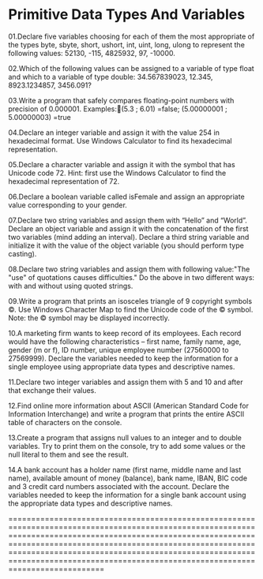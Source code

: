 Primitive Data Types And Variables
=========================================================================================================================================================================================================================================================================================================================================================

01.Declare five variables choosing for each of them the most appropriate of the types byte, sbyte, short, ushort, int, uint, long, ulong to represent the following values: 52130, -115, 4825932, 97, -10000.

02.Which of the following values can be assigned to a variable of type float and which to a variable of type double: 34.567839023, 12.345, 8923.1234857, 3456.091?

03.Write a program that safely compares floating-point numbers with precision of 0.000001. Examples:(5.3 ; 6.01) =false;  (5.00000001 ; 5.00000003) =true

04.Declare an integer variable and assign it with the value 254 in hexadecimal format. Use Windows Calculator to find its hexadecimal representation.

05.Declare a character variable and assign it with the symbol that has Unicode code 72. Hint: first use the Windows Calculator to find the hexadecimal representation of 72.

06.Declare a boolean variable called isFemale and assign an appropriate value corresponding to your gender.

07.Declare two string variables and assign them with “Hello” and “World”. Declare an object variable and assign it with the concatenation of the first two variables (mind adding an interval). Declare a third string variable and initialize it with the value of the object variable (you should perform type casting).

08.Declare two string variables and assign them with following value:"The "use" of quotations causes difficulties." Do the above in two different ways: with and without using quoted strings.

09.Write a program that prints an isosceles triangle of 9 copyright symbols ©. Use Windows Character Map to find the Unicode code of the © symbol. Note: the © symbol may be displayed incorrectly.

10.A marketing firm wants to keep record of its employees. Each record would have the following characteristics – first name, family name, age, gender (m or f), ID number, unique employee number (27560000 to 27569999). Declare the variables needed to keep the information for a single employee using appropriate data types and descriptive names.

11.Declare  two integer variables and assign them with 5 and 10 and after that exchange their values.

12.Find online more information about ASCII (American Standard Code for Information Interchange) and write a program that prints the entire ASCII table of characters on the console.

13.Create a program that assigns null values to an integer and to double variables. Try to print them on the console, try to add some values or the null literal to them and see the result.

14.A bank account has a holder name (first name, middle name and last name), available amount of money (balance), bank name, IBAN, BIC code and 3 credit card numbers associated with the account. Declare the variables needed to keep the information for a single bank account using the appropriate data types and descriptive names.


=========================================================================================================================================================================================================================================================================================================================================================
